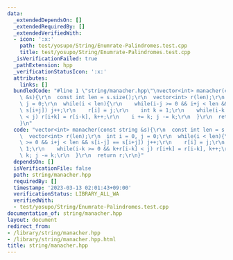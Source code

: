 ```yaml
---
data:
  _extendedDependsOn: []
  _extendedRequiredBy: []
  _extendedVerifiedWith:
  - icon: ':x:'
    path: test/yosupo/String/Enumrate-Palindromes.test.cpp
    title: test/yosupo/String/Enumrate-Palindromes.test.cpp
  _isVerificationFailed: true
  _pathExtension: hpp
  _verificationStatusIcon: ':x:'
  attributes:
    links: []
  bundledCode: "#line 1 \"string/manacher.hpp\"\nvector<int> manacher(const string\
    \ &s){\r\n  const int len = s.size();\r\n  vector<int> r(len);\r\n  int i = 0,\
    \ j = 0;\r\n  while(i < len){\r\n    while(i-j >= 0 && i+j < len && s[i-j] ==\
    \ s[i+j]) j++;\r\n    r[i] = j;\r\n    int k = 1;\r\n    while(i-k >= 0 && k+r[i-k]\
    \ < j) r[i+k] = r[i-k], k++;\r\n    i += k; j -= k;\r\n  }\r\n  return r;\r\n\
    }\n"
  code: "vector<int> manacher(const string &s){\r\n  const int len = s.size();\r\n\
    \  vector<int> r(len);\r\n  int i = 0, j = 0;\r\n  while(i < len){\r\n    while(i-j\
    \ >= 0 && i+j < len && s[i-j] == s[i+j]) j++;\r\n    r[i] = j;\r\n    int k =\
    \ 1;\r\n    while(i-k >= 0 && k+r[i-k] < j) r[i+k] = r[i-k], k++;\r\n    i +=\
    \ k; j -= k;\r\n  }\r\n  return r;\r\n}"
  dependsOn: []
  isVerificationFile: false
  path: string/manacher.hpp
  requiredBy: []
  timestamp: '2023-03-13 02:01:43+09:00'
  verificationStatus: LIBRARY_ALL_WA
  verifiedWith:
  - test/yosupo/String/Enumrate-Palindromes.test.cpp
documentation_of: string/manacher.hpp
layout: document
redirect_from:
- /library/string/manacher.hpp
- /library/string/manacher.hpp.html
title: string/manacher.hpp
---
```

